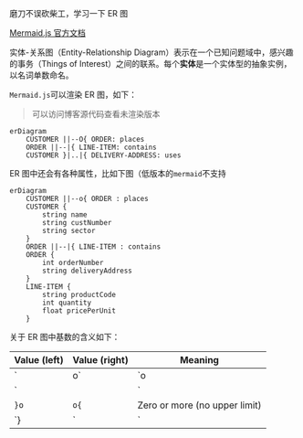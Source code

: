 磨刀不误砍柴工，学习一下 ER 图

[Mermaid.js 官方文档](https://mermaid-js.github.io/mermaid/#/entityRelationshipDiagram)

实体-关系图（Entity-Relationship Diagram）表示在一个已知问题域中，感兴趣的事务（Things of Interest）之间的联系。每个**实体**是一个实体型的抽象实例，以名词单数命名。

`Mermaid.js`可以渲染 ER 图，如下：

> 可以访问博客源代码查看未渲染版本

```mermaid
erDiagram
	CUSTOMER ||--O{ ORDER: places
	ORDER ||--|{ LINE-ITEM: contains
	CUSTOMER }|..|{ DELIVERY-ADDRESS: uses
```

ER 图中还会有各种属性，比如下图（低版本的`mermaid`不支持

```mermaid
erDiagram
    CUSTOMER ||--o{ ORDER : places
    CUSTOMER {
        string name
        string custNumber
        string sector
    }
    ORDER ||--|{ LINE-ITEM : contains
    ORDER {
        int orderNumber
        string deliveryAddress
    }
    LINE-ITEM {
        string productCode
        int quantity
        float pricePerUnit
    }
```

关于 ER 图中基数的含义如下：

<!-- prettier-ignore-start -->

| Value (left) | Value (right) | Meaning                       |
| ------------ | ------------- | ----------------------------- |
| `|o`         | `o|`          | Zero or one                   |
| `||`         | `||`          | Exactly one                   |
| `}o`         | `o{`          | Zero or more (no upper limit) |
| `}|`         | `|{`          | One or more (no upper limit)  |

<!-- prettier-ignore-end -->
